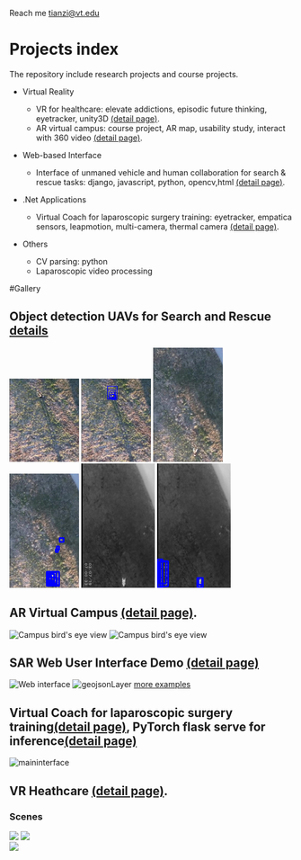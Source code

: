 
Reach me tianzi@vt.edu

<!---
wtianzi/wtianzi is a ✨ special ✨ repository because its `README.md` (this file) appears on your GitHub profile.
You can click the Preview link to take a look at your changes.
--->
# Projects index
The repository include research projects and course projects.
- Virtual Reality
	- VR for healthcare: elevate addictions, episodic future thinking, eyetracker, unity3D [(detail page)](https://github.com/wtianzi/AutonoeticStudy).
	- AR virtual campus: course project, AR map, usability study, interact with 360 video [(detail page)](https://github.com/wtianzi/ARVirtualCampus).

- Web-based Interface
	- Interface of unmaned vehicle and human collaboration for search & rescue tasks: django, javascript, python, opencv,html [(detail page)](https://github.com/wtianzi/sarwebpro).

- .Net Applications
	- Virtual Coach for laparoscopic surgery training: eyetracker, empatica sensors, leapmotion, multi-camera, thermal camera [(detail page)](https://github.com/wtianzi/VirtualCoach_Multicam).


- Others
	- CV parsing: python
	- Laparoscopic video processing


#Gallery
## Object detection UAVs for Search and Rescue [details](https://github.com/wtianzi/objectdetection/)
![rgb](https://github.com/wtianzi/objectdetection/blob/main/images/test/sar5_r.png)
![rgb](https://github.com/wtianzi/objectdetection/blob/main/images/test/sar5_r_101.png)
![rgb](https://github.com/wtianzi/objectdetection/blob/main/images/sar1_r.png)
![rgb](https://github.com/wtianzi/objectdetection/blob/main/images/sar1_r_101.png)
![thermal](https://github.com/wtianzi/objectdetection/blob/main/images/sar1_t.png)
![thermal](https://github.com/wtianzi/objectdetection/blob/main/images/sar1_t_101.png)

## AR Virtual Campus [(detail page)](https://github.com/wtianzi/ARVirtualCampus).
![Campus bird's eye view](https://github.com/wtianzi/ARVirtualCampus/blob/master/example/giphy(1).gif)
![Campus bird's eye view](https://github.com/wtianzi/ARVirtualCampus/blob/master/example/giphy(2).gif)

## SAR Web User Interface Demo [(detail page)](https://github.com/wtianzi/sarwebpro)
![Web interface](https://github.com/wtianzi/sarwebpro/blob/main/screen/UAV_search_experiment_steps.gif)
![geojsonLayer](https://github.com/wtianzi/sarwebpro/blob/main/screen/study2_HeatMap3D.png)
[more examples](https://github.com/wtianzi/SARWeb/blob/master/screen/)

## Virtual Coach for laparoscopic surgery training[(detail page)](https://github.com/wtianzi/VirtualCoach_Multicam), PyTorch flask serve for inference[(detail page)](https://github.com/wtianzi/pytorchflaskserver)
![maininterface](https://github.com/wtianzi/VirtualCoach_Multicam/blob/master/screen/mainwindow.png)

## VR Heathcare [(detail page)](https://github.com/wtianzi/AutonoeticStudy).
### Scenes
![](https://github.com/wtianzi/AutonoeticStudy/blob/master/2017-06-02_173100/beach.gif)
![](https://github.com/wtianzi/AutonoeticStudy/blob/master/2017-06-02_173100/island.gif)	
![](https://github.com/wtianzi/AutonoeticStudy/blob/master/2017-06-02_173100/woods.gif)


